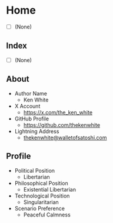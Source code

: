 # Home

- [ ] (None)

## Index

- [ ] (None)

## About

- Author Name
	- Ken White
- X Account
	- https://x.com/the_ken_white
- GitHub Profile
	- https://github.com/thekenwhite
- Lightning Address
	- thekenwhite@walletofsatoshi.com

## Profile

- Political Position
	- Libertarian
- Philosophical Position
	- Existential Libertarian
- Technological Position
	- Singularitarian
- Scenario Preference
	- Peaceful Calmness
